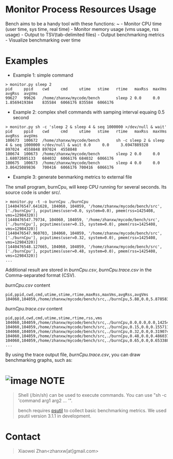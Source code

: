 Monitor Process Resources Usage
===============================

Bench aims to be a handy tool with these functions:
  ~ -   Monitor CPU time (user time, sys time, real time)
    -   Monitor memory usage (vms usage, rss usage)
    -   Output to TSV(tab-delimited files)
    -   Output benchmarking metrics
    -   Visualize benchmarking over time

Examples
========

-   Example 1: simple command

<!-- -->

    > monitor.py sleep 2
    pid     ppid    cwd     cmd     utime   stime   rtime   maxRss  maxVms  avgRss  avgVms
    99627   99626   /home/zhanxw/mycode/bench       sleep 2 0.0     0.0     1.8569419384    835584  6066176 835584  6066176

-   Example 2: complex shell commands with samping interval equaing 0.5
    second

<!-- -->

    > monitor.py sh -c 'sleep 2 & sleep 4 & seq 1000000 >/dev/null & wait'
    pid     ppid    cwd     cmd     utime   stime   rtime   maxRss  maxVms  avgRss  avgVms
    100673  100672  /home/zhanxw/mycode/bench       sh -c sleep 2 & sleep 4 & seq 1000000 >/dev/null & wait 0.0     0.0     3.6947889328    897024  4558848 897024  4558848
    100674  100673  /home/zhanxw/mycode/bench       sleep 2 0.0     0.0     1.68072605133   684032  6066176 684032  6066176
    100675  100673  /home/zhanxw/mycode/bench       sleep 4 0.0     0.0     3.86425089836   700416  6066176 700416  6066176

-   Example 3: generate benmarking metrics to external file

The small program, burnCpu, will keep CPU running for several seconds. Its source code is under src/.

    > monitor.py -t -o burnCpu ./burnCpu
    [1440476547.641628, 104060, 104059, '/home/zhanxw/mycode/bench/src', ['./burnCpu'], pcputimes(user=0.0, system=0.0), pmem(rss=1425408, vms=12984320)]
    [1440476547.79734, 104060, 104059, '/home/zhanxw/mycode/bench/src', ['./burnCpu'], pcputimes(user=0.15, system=0.0), pmem(rss=1425408, vms=12984320)]
    [1440476547.960703, 104060, 104059, '/home/zhanxw/mycode/bench/src', ['./burnCpu'], pcputimes(user=0.32, system=0.0), pmem(rss=1425408, vms=12984320)]
    [1440476548.127665, 104060, 104059, '/home/zhanxw/mycode/bench/src', ['./burnCpu'], pcputimes(user=0.48, system=0.0), pmem(rss=1425408, vms=12984320)]
    ...

Additional result are stored in *burnCpu.csv*, *burnCpu.trace.csv* in the Comma-separated format (CSV).

*burnCpu.csv* content

    pid,ppid,cwd,cmd,utime,stime,rtime,maxRss,maxVms,avgRss,avgVms
    104060,104059,/home/zhanxw/mycode/bench/src,./burnCpu,5.88,0.0,5.87858390808,1425408,12984320,1425408,12984320

*burnCpu.trace.csv* content

    pid,ppid,cwd,cmd,utime,stime,rtime,rss,vms
    104060,104059,/home/zhanxw/mycode/bench/src,./burnCpu,0.0,0.0,0.0,1425408,12984320
    104060,104059,/home/zhanxw/mycode/bench/src,./burnCpu,0.15,0.0,0.155711889267,1425408,12984320
    104060,104059,/home/zhanxw/mycode/bench/src,./burnCpu,0.32,0.0,0.319074869156,1425408,12984320
    104060,104059,/home/zhanxw/mycode/bench/src,./burnCpu,0.48,0.0,0.486037015915,1425408,12984320
    104060,104059,/home/zhanxw/mycode/bench/src,./burnCpu,0.65,0.0,0.653388023376,1425408,12984320
    ...


By using the trace output file, *burnCpu.trace.csv*, you can draw benchmarking graphs, such as: 

![image](http://zhanxw.com/bench/burnCpu.mon.png)
NOTE
====

> Shell (/bin/sh) can be used to execute commands. You can use "sh -c 'command arg1 arg2 ... '".
>
> bench requires [psutil](https://pypi.python.org/pypi/psutil) to collect
> basic benchmarking metrics. We used psutil version 3.1.1 in development.

Contact
=======

> Xiaowei Zhan<zhanxw[at]gmail.com\>
